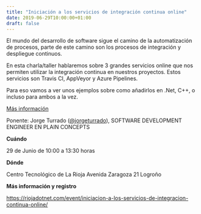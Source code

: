 ```yaml
---
title: "Iniciación a los servicios de integración continua online"
date: 2019-06-29T10:00:00+01:00
draft: false
---
```


El mundo del desarrollo de software sigue el camino de la automatización de procesos, parte de este camino son los procesos de integración y despliegue continuos.

En esta charla/taller hablaremos sobre 3 grandes servicios online que nos permiten utilizar la integración continua en nuestros proyectos. Estos servicios son Travis CI, AppVeyor y Azure Pipelines.

Para eso vamos a ver unos ejemplos sobre como añadirlos en .Net, C++, o incluso para ambos a la vez.

[Más información](https://riojadotnet.com/event/iniciacion-a-los-servicios-de-integracion-continua-online/)

Ponente: Jorge Turrado ([@jorgeturrado](https://twitter.com/jorgeturrado)), SOFTWARE DEVELOPMENT ENGINEER EN PLAIN CONCEPTS

__Cuándo__

29 de Junio de 10:00 a 13:30 horas

__Dónde__

Centro Tecnológico de La Rioja
Avenida Zaragoza 21
Logroño

__Más información y registro__

https://riojadotnet.com/event/iniciacion-a-los-servicios-de-integracion-continua-online/

